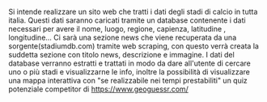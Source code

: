 Si intende realizzare un sito web che tratti i dati degli stadi di calcio in tutta italia.
Questi dati saranno caricati tramite un database contenente i dati necessari per avere il nome, luogo, regione, capienza, latitudine , longitudine...
Ci sarà una sezione news che viene recuperata da una sorgente(stadiumdb.com) tramite web scraping, con questo verrà creata la suddetta sezione con titolo news, descrizione e immagine.
I dati del database verranno estratti e trattati in modo da dare all'utente di cercare uno o più stadi e visualizzarne le info, inoltre la possibilità di visualizzare una mappa interattiva con "se realizzabile nei tempi prestabiliti" un quiz potenziale competitor di https://www.geoguessr.com/ 
